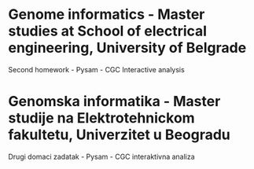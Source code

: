 # Genome informatics - Master studies at School of electrical engineering, University of Belgrade

Second homework - Pysam - CGC Interactive analysis

# Genomska informatika - Master studije na Elektrotehnickom fakultetu, Univerzitet u Beogradu

Drugi domaci zadatak - Pysam - CGC interaktivna analiza

